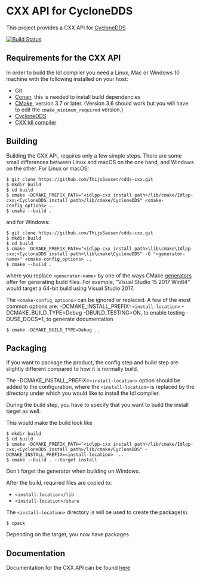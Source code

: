 # CXX API for CycloneDDS

This project provides a CXX API for [CycloneDDS](https://github.com/eclipse-cyclonedds/cyclonedds/) 

[![Build Status](https://dev.azure.com/thijssassen/CXX-API/_apis/build/status/ThijsSassen.cdds-cxx?branchName=master)](https://dev.azure.com/thijssassen/CXX-API/_build/latest?definitionId=4&branchName=master)

## Requirements for the CXX API

In order to build the Idl compiler you need a Linux, Mac or Windows 10 machine with the following
installed on your host:
  
  * Git
  * [Conan](https://conan.io/), this is needed to install build dependencies
  * [CMake](https://cmake.org/download/), version 3.7 or later.  (Version 3.6 should work but you
    will have to edit the ``cmake_minimum_required`` version.)
  * [CycloneDDS](https://github.com/eclipse-cyclonedds/cyclonedds/) 
  * [CXX Idl compiler](https://github.com/ADLINK-IST/idlpp-cxx/)


## Building

Building the CXX API, requires only a few simple steps. There are some small differences
between Linux and macOS on the one hand, and Windows on the other. For Linux or macOS:

    $ git clone https://github.com/ThijsSassen/cdds-cxx.git
    $ mkdir build
    $ cd build
    $ cmake -DCMAKE_PREFIX_PATH="<idlpp-cxx install path>/lib/cmake/Idlpp-cxx;<CycloneDDS install path>/lib/cmake/CycloneDDS" <cmake-config_options> ..
    $ cmake --build .

and for Windows:

    $ git clone https://github.com/ThijsSassen/cdds-cxx.git
    $ mkdir build
    $ cd build
    $ cmake -DCMAKE_PREFIX_PATH="<idlpp-cxx install path>\lib\cmake\Idlpp-cxx;<CycloneDDS install path>\lib\cmake\CycloneDDS" -G "<generator-name>" <cmake-config_options> ..
    $ cmake --build .

where you replace ``<generator-name>`` by one of the ways
CMake [generators](https://cmake.org/cmake/help/latest/manual/cmake-generators.7.html) offer for
generating build files.  For example, "Visual Studio 15 2017 Win64" would target a 64-bit build
using Visual Studio 2017.

The ``<cmake-config_options>`` can be ignored or replaced. A few of the most common options are:
-DCMAKE_INSTALL_PREFIX=``<install-location>``
-DCMAKE_BUILD_TYPE=Debug
-DBUILD_TESTING=ON, to enable testing
-DUSE_DOCS=1, to generate documentation

    $ cmake -DCMAKE_BUILD_TYPE=Debug ..


## Packaging

If you want to package the product, the config step and build step are slightly different compared
to how it is normally build.

The -DCMAKE_INSTALL_PREFIX=``<install-location>`` option should be added to the configuration,
where the ``<install-location>`` is replaced by the directory under which you would like to
install the Idl compiler.

During the build step, you have to specify that you want to build the install target as well.


This would make the build look like

    $ mkdir build
    $ cd build
    $ cmake -DCMAKE_PREFIX_PATH="<idlpp-cxx install path>/lib/cmake/Idlpp-cxx;<CycloneDDS install path>/lib/cmake/CycloneDDS" -DCMAKE_INSTALL_PREFIX=<install-location>  ..
    $ cmake --build . --target install

Don't forget the generator when building on Windows.

After the build, required files are copied to:

  * ``<install-location>/lib``
  * ``<install-location>/share``

The ``<install-location>`` directory is will be used to create the package(s).

    $ cpack

Depending on the target, you now have packages.

## Documentation

Documentation for the CXX API can be found [here](https://atolab.github.io/cdds-docs/api/cxx/index.html)
